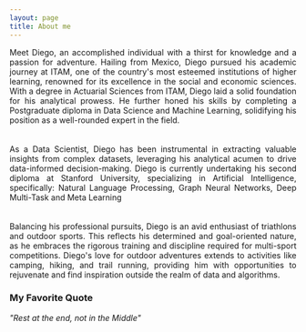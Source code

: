 ```yaml
---
layout: page
title: About me
---
```


<div style='text-align: justify;'>
Meet Diego, an accomplished individual with a thirst for knowledge and a passion for adventure. Hailing from Mexico, Diego pursued his academic journey at ITAM, one of the country's most esteemed institutions of higher learning, renowned for its excellence in the social and economic sciences. With a degree in Actuarial Sciences from ITAM, Diego laid a solid foundation for his analytical prowess. He further honed his skills by completing a Postgraduate diploma in Data Science and Machine Learning, solidifying his position as a well-rounded expert in the field. 
</div>
<br/>

<br/>
<div style='text-align: justify;'>
As a Data Scientist, Diego has been instrumental in extracting valuable insights from complex datasets, leveraging his analytical acumen to drive data-informed decision-making. Diego is currently undertaking his second diploma at Stanford University, specializing in Artificial Intelligence, specifically: Natural Language Processing, Graph Neural Networks, Deep Multi-Task and Meta Learning
</div>
<br/>

<br/>
<div style='text-align: justify;'>
Balancing his professional pursuits, Diego is an avid enthusiast of triathlons and outdoor sports. This reflects his determined and goal-oriented nature, as he embraces the rigorous training and discipline required for multi-sport competitions. Diego's love for outdoor adventures extends to activities like camping, hiking, and trail running, providing him with opportunities to rejuvenate and find inspiration outside the realm of data and algorithms.
</div>

### My Favorite Quote

_"Rest at the end, not in the Middle"_

